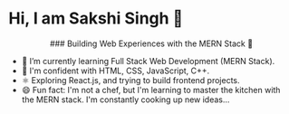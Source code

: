 # Hi, I am Sakshi Singh 👋

 <div align="center">
### Building Web Experiences with the MERN Stack 🚀
</div>

 - 🌱 I’m currently learning Full Stack Web Development (MERN Stack).
 - 💪 I'm confident with HTML, CSS, JavaScript, C++.
 - ⚛️ Exploring React.js, and trying to build frontend projects.
 - 😄 Fun fact: I'm not a chef, but I'm learning to master the kitchen with the MERN stack. I'm constantly cooking up new ideas...
   
  

